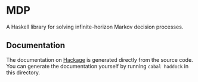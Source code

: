 # MDP

A Haskell library for solving infinite-horizon Markov decision processes.

## Documentation

The documentation on
[Hackage](https://hackage.haskell.org/package/mdp) is generated
directly from the source code. You can generate the documentation
yourself by running `cabal haddock` in this directory.
